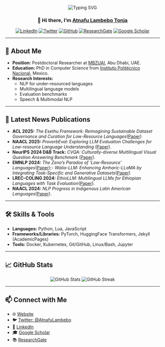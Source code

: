 <!-- Banner / Hero Section -->
<p align="center">
  <img src="https://readme-typing-svg.herokuapp.com?font=Fira+Code&size=28&pause=1000&center=true&width=680&lines=Welcome+to+my+GitHub+Profile!;I'm+Atnafu+Lambebo+Tonja" alt="Typing SVG" />
</p>

<h3 align="center">👋 Hi there, I’m <a href="https://atnafuatx.github.io">Atnafu Lambebo Tonja</a></h3>

<p align="center">
  <a href="https://www.linkedin.com/in/atnafu-lambebo-t-6b21a5184/"><img alt="LinkedIn" src="https://img.shields.io/badge/LinkedIn-%230077B5.svg?style=for-the-badge&logo=linkedin&logoColor=white"/></a>
  <a href="https://twitter.com/AtnafuLambebo"><img alt="Twitter" src="https://img.shields.io/badge/Twitter-1DA1F2?style=for-the-badge&logo=twitter&logoColor=white"/></a>
  <a href="https://github.com/atnafuatx"><img alt="GitHub" src="https://img.shields.io/badge/GitHub-%2312100E.svg?style=for-the-badge&logo=github&logoColor=white"/></a>
  <a href="https://www.researchgate.net/profile/Atnafu_Lambebo"><img alt="ResearchGate" src="https://img.shields.io/badge/ResearchGate-%2300CCBB.svg?style=for-the-badge&logo=researchgate&logoColor=white"/></a>
  <a href="https://scholar.google.com/citations?user=rubyApkAAAAJ&hl=en"><img alt="Google Scholar" src="https://img.shields.io/badge/Google_Scholar-%234285F4.svg?style=for-the-badge&logo=google-scholar&logoColor=white"/></a>
</p>

---

## 🏢 About Me  
- **Position:** Postdoctoral Researcher at [MBZUAI](https://mbzuai.ac.ae), Abu Dhabi, UAE.  
- **Education:** PhD in Computer Science from [Instituto Politécnico Nacional](https://www.ipn.mx), Mexico. 
- **Research Interests:**  
  - NLP for under-resourced languages  
  - Multilingual language models  
  - Evaluation benchmarks  
  - Speech & Multimodal NLP  


---

## 📰 Latest News Publications 
- **ACL 2025:** *The Esethu Framework: Reimagining Sustainable Dataset Governance and Curation for Low-Resource Languages*([Paper](https://arxiv.org/abs/2502.15916))
- **NAACL 2025:** *ProverbEval: Exploring LLM Evaluation Challenges for Low-resource Language Understanding* ([Paper](https://arxiv.org/abs/2411.05049)).  
- **NeurIPS 2024 D&B Track:** *CVQA: Culturally-diverse Multilingual Visual Question Answering Benchmark* ([Paper](https://arxiv.org/abs/XXXXXXX)).  
- **EMNLP 2024:** *The Zeno’s Paradox of ‘Low-Resource’ Languages*([Paper](https://arxiv.org/abs/410.20817));- *Walia-LLM: Enhancing Amharic-LLaMA by Integrating Task-Specific and Generative Datasets*([Paper](https://aclanthology.org/2024.findings-emnlp.25.pdf))  
- **LREC-COLING 2024:** *EthioLLM: Multilingual LLMs for Ethiopian Languages with Task Evaluation*([Paper](https://arxiv.org/abs/2403.13737)).  
- **NAACL 2024:** *NLP Progress in Indigenous Latin American Languages*([Paper](https://arxiv.org/abs/2404.05365)).  


---

## 🛠️ Skills & Tools  
- **Languages:** Python, Lua, JavaScript  
- **Frameworks/Libraries:** PyTorch, HuggingFace Transformers, Jekyll (AcademicPages)  
- **Tools:** Docker, Kubernetes, Git/GitHub, Linux/Bash, Jupyter  

---


## 📈 GitHub Stats  
<p align="center">
  <img src="https://github-readme-stats.vercel.app/api?username=atnafuatx&show_icons=true&theme=transparent&count_private=true&hide_border=true&hide_rank=true" alt="GitHub Stats" />
  <img src="https://github-readme-streak-stats.herokuapp.com/?user=atnafuatx&theme=transparent&hide_border=true" alt="GitHub Streak" />
 

</p>

---

## 📫 Connect with Me  
- 🌐 [Website](https://atnafuatx.github.io)  
- 🐦 [Twitter: @AtnafuLambebo](https://twitter.com/AtnafuLambebo)  
- 💼 [LinkedIn](https://www.linkedin.com/in/atnafu-lambebo-6b21a5184)  
- 🎓 [Google Scholar](https://scholar.google.com/citations?user=rubyApkAAAAJ&hl=en)  
- 📚 [ResearchGate](https://www.researchgate.net/profile/Atnafu_Lambebo)  
